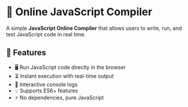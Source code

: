 # 🚀 Online JavaScript Compiler

A simple **JavaScript Online Compiler** that allows users to write, run, and test JavaScript code in real time.

## 🎯 Features
- 🖥️ Run JavaScript code directly in the browser
- ⏳ Instant execution with real-time output
- 📝 Interactive console logs
- 💡 Supports ES6+ features
- ⚡ No dependencies, pure JavaScript